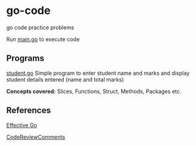 # go-code

go code practice problems

Run [main.go](main.go) to execute code

## Programs

[student.go](student/student.go)
    Simple program to enter student name and marks and display student details entered (name and total marks)

**Concepts covered:** Slices, Functions, Struct, Methods, Packages etc.

## References

[Effective Go](https://golang.org/doc/effective_go.html)

[CodeReviewComments](https://github.com/golang/go/wiki/CodeReviewComments)
